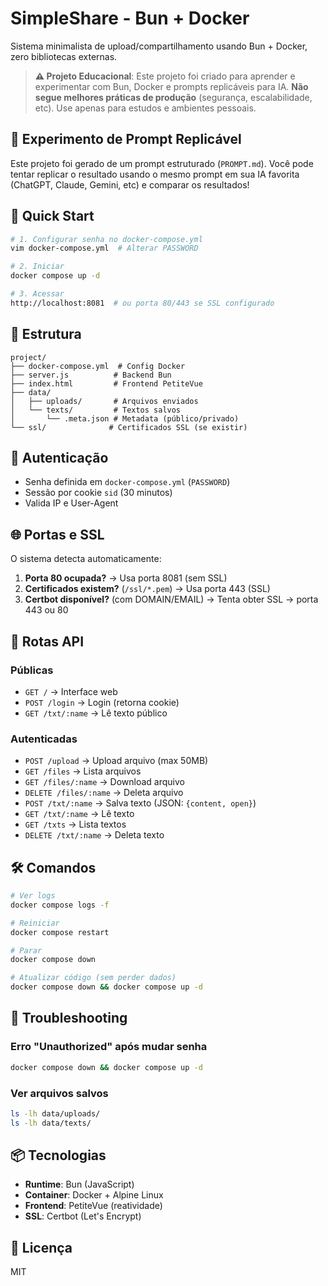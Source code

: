 # SimpleShare - Bun + Docker

Sistema minimalista de upload/compartilhamento usando Bun + Docker, zero bibliotecas externas.

> **⚠️ Projeto Educacional**: Este projeto foi criado para aprender e experimentar com Bun, Docker e prompts replicáveis para IA. **Não segue melhores práticas de produção** (segurança, escalabilidade, etc). Use apenas para estudos e ambientes pessoais.

## 🤖 Experimento de Prompt Replicável

Este projeto foi gerado de um prompt estruturado (`PROMPT.md`). Você pode tentar replicar o resultado usando o mesmo prompt em sua IA favorita (ChatGPT, Claude, Gemini, etc) e comparar os resultados!

## 🚀 Quick Start

```bash
# 1. Configurar senha no docker-compose.yml
vim docker-compose.yml  # Alterar PASSWORD

# 2. Iniciar
docker compose up -d

# 3. Acessar
http://localhost:8081  # ou porta 80/443 se SSL configurado
```

## 📁 Estrutura

```
project/
├── docker-compose.yml  # Config Docker
├── server.js          # Backend Bun
├── index.html         # Frontend PetiteVue
├── data/
│   ├── uploads/       # Arquivos enviados
│   └── texts/         # Textos salvos
│       └── .meta.json # Metadata (público/privado)
└── ssl/              # Certificados SSL (se existir)
```

## 🔐 Autenticação

- Senha definida em `docker-compose.yml` (`PASSWORD`)
- Sessão por cookie `sid` (30 minutos)
- Valida IP e User-Agent

## 🌐 Portas e SSL

O sistema detecta automaticamente:

1. **Porta 80 ocupada?** → Usa porta 8081 (sem SSL)
2. **Certificados existem?** (`/ssl/*.pem`) → Usa porta 443 (SSL)
3. **Certbot disponível?** (com DOMAIN/EMAIL) → Tenta obter SSL → porta 443 ou 80

## 📝 Rotas API

### Públicas
- `GET /` → Interface web
- `POST /login` → Login (retorna cookie)
- `GET /txt/:name` → Lê texto público

### Autenticadas
- `POST /upload` → Upload arquivo (max 50MB)
- `GET /files` → Lista arquivos
- `GET /files/:name` → Download arquivo
- `DELETE /files/:name` → Deleta arquivo
- `POST /txt/:name` → Salva texto (JSON: `{content, open}`)
- `GET /txt/:name` → Lê texto
- `GET /txts` → Lista textos
- `DELETE /txt/:name` → Deleta texto

## 🛠️ Comandos

```bash
# Ver logs
docker compose logs -f

# Reiniciar
docker compose restart

# Parar
docker compose down

# Atualizar código (sem perder dados)
docker compose down && docker compose up -d
```

## 🐛 Troubleshooting

### Erro "Unauthorized" após mudar senha
```bash
docker compose down && docker compose up -d
```

### Ver arquivos salvos
```bash
ls -lh data/uploads/
ls -lh data/texts/
```

## 📦 Tecnologias

- **Runtime**: Bun (JavaScript)
- **Container**: Docker + Alpine Linux
- **Frontend**: PetiteVue (reatividade)
- **SSL**: Certbot (Let's Encrypt)

## 📄 Licença

MIT
